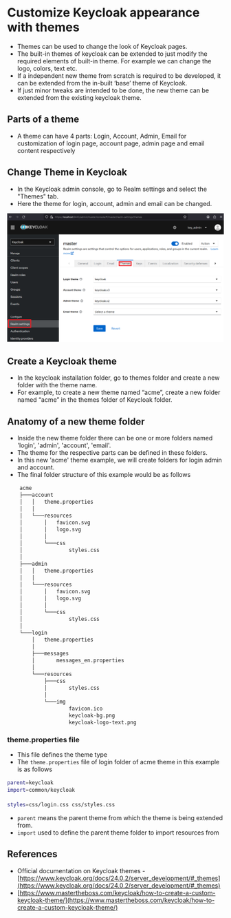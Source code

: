 # Customize Keycloak appearance with themes

-   Themes can be used to change the look of Keycloak pages.
-   The built-in themes of keycloak can be extended to just modify the required elements of built-in theme. For example we can change the logo, colors, text etc.
-   If a independent new theme from scratch is required to be developed, it can be extended from the in-built ‘base’ theme of Keycloak.
-   If just minor tweaks are intended to be done, the new theme can be extended from the existing keycloak theme.


## Parts of a theme

-   A theme can have 4 parts: Login, Account, Admin, Email for customization of login page, account page, admin page and email content respectively

## Change Theme in Keycloak
* In the Keycloak admin console, go to Realm settings and select the "Themes" tab.
* Here the theme for login, account, admin and email can be changed.

![keycloak_theme_settings.png](https://github.com/nagasudhirpulla/taming_python/blob/master/blog/skills/assets/img/keycloak_theme_settings.png?raw=true)
## Create a Keycloak theme

-   In the keycloak installation folder, go to themes folder and create a new folder with the theme name.
-   For example, to create a new theme named “acme”, create a new folder named “acme” in the themes folder of Keycloak folder.

## Anatomy of a new theme folder
* Inside the new theme folder there can be one or more folders named 'login', 'admin', 'account', 'email'.
* The theme for the respective parts can be defined in these folders.
* In this new 'acme' theme example, we will create folders for login admin and account.
* The final folder structure of this example would be as follows

```
    acme
    ├───account
    │   │   theme.properties
    │   │
    │   └───resources
    │       │   favicon.svg
    │       │   logo.svg
    │       │
    │       └───css
    │               styles.css
    │
    ├───admin
    │   │   theme.properties
    │   │
    │   └───resources
    │       │   favicon.svg
    │       │   logo.svg
    │       │
    │       └───css
    │               styles.css
    │
    └───login
        │   theme.properties
        │
        ├───messages
        │       messages_en.properties
        │
        └───resources
            ├───css
            │       styles.css
            │
            └───img
                    favicon.ico
                    keycloak-bg.png
                    keycloak-logo-text.png
```
### theme.properties file
* This file defines the theme type
* The `theme.properties` file of login folder of acme theme in this example is as follows

```bash
parent=keycloak
import=common/keycloak

styles=css/login.css css/styles.css
``` 

* `parent` means the parent theme from which the theme is being extended from.
*  `import` used to define the parent theme folder to import resources from 

## References

-   Official documentation on Keycloak themes - [https://www.keycloak.org/docs/24.0.2/server_development/#_themes](https://www.keycloak.org/docs/24.0.2/server_development/#_themes)
-   [https://www.mastertheboss.com/keycloak/how-to-create-a-custom-keycloak-theme/](https://www.mastertheboss.com/keycloak/how-to-create-a-custom-keycloak-theme/)
<!--stackedit_data:
eyJoaXN0b3J5IjpbNzk2NzUwNTYxLDMxNTU3ODEyNywxNDA5OT
ExODAyXX0=
-->